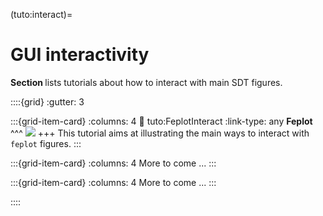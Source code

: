 (tuto:interact)=
# GUI interactivity

**Section [](tuto:interact)** lists tutorials about how to interact with main SDT figures.

::::{grid}
:gutter: 3

:::{grid-item-card} 
:columns: 4
:link: tuto:FeplotInteract
:link-type: any
**Feplot**
^^^
![](_images/tuto_FeplotInteract.png)
+++
This tutorial aims at illustrating the main ways to interact with `feplot` figures.
:::

:::{grid-item-card}
:columns: 4
More to come ...
:::

:::{grid-item-card}
:columns: 4
More to come ...
:::

::::